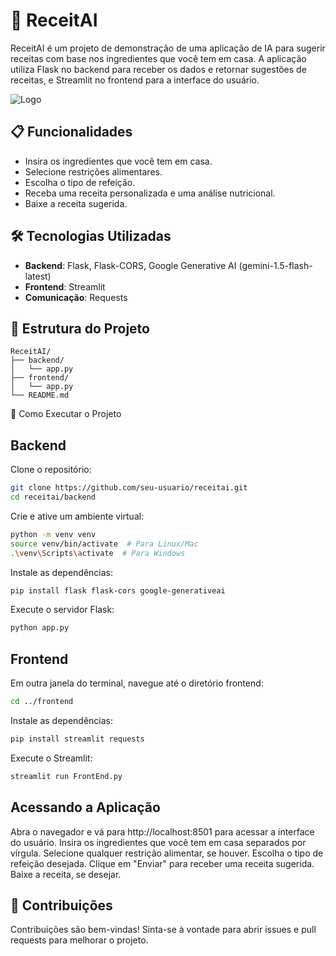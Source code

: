 # 🍴 ReceitAI

ReceitAI é um projeto de demonstração de uma aplicação de IA para sugerir receitas com base nos ingredientes que você tem em casa. A aplicação utiliza Flask no backend para receber os dados e retornar sugestões de receitas, e Streamlit no frontend para a interface do usuário.

![Logo](https://github.com/RhuanRP/ReceitAI/assets/86031472/157b70a4-c48c-465e-a5fc-2f1477d27a5c)


## 📋 Funcionalidades

- Insira os ingredientes que você tem em casa.
- Selecione restrições alimentares.
- Escolha o tipo de refeição.
- Receba uma receita personalizada e uma análise nutricional.
- Baixe a receita sugerida.

## 🛠️ Tecnologias Utilizadas

- **Backend**: Flask, Flask-CORS, Google Generative AI (gemini-1.5-flash-latest)
- **Frontend**: Streamlit
- **Comunicação**: Requests

## 📁 Estrutura do Projeto
```plaintext
ReceitAI/
├── backend/
│   └── app.py
├── frontend/
│   └── app.py
└── README.md
```

🚀 Como Executar o Projeto

## Backend

Clone o repositório:

```bash
git clone https://github.com/seu-usuario/receitai.git
cd receitai/backend
```

Crie e ative um ambiente virtual:

```bash
python -m venv venv
source venv/bin/activate  # Para Linux/Mac
.\venv\Scripts\activate  # Para Windows
```

Instale as dependências:
```bash
pip install flask flask-cors google-generativeai
```

Execute o servidor Flask:
```bash
python app.py
```

## Frontend
Em outra janela do terminal, navegue até o diretório frontend:
```bash
cd ../frontend
```

Instale as dependências:
```bash
pip install streamlit requests
```

Execute o Streamlit:
```bash
streamlit run FrontEnd.py
```

## Acessando a Aplicação

Abra o navegador e vá para http://localhost:8501 para acessar a interface do usuário.
Insira os ingredientes que você tem em casa separados por vírgula.
Selecione qualquer restrição alimentar, se houver.
Escolha o tipo de refeição desejada.
Clique em "Enviar" para receber uma receita sugerida.
Baixe a receita, se desejar.

## 🤝 Contribuições
Contribuições são bem-vindas! Sinta-se à vontade para abrir issues e pull requests para melhorar o projeto.




